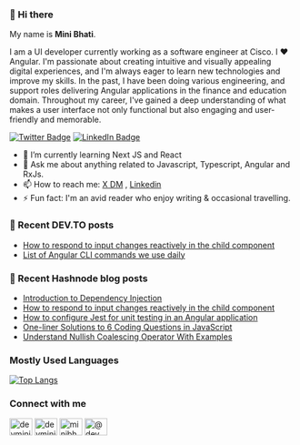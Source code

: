 ### 👋 Hi there

My name is **Mini Bhati**.

I am a UI developer currently working as a software engineer at Cisco. I ❤️ Angular. I'm passionate about creating intuitive and visually appealing digital experiences, and I'm always eager to learn new technologies and improve my skills. In the past, I have been doing various engineering, and support roles delivering Angular applications in the finance and education domain. Throughout my career, I've gained a deep understanding of what makes a user interface not only functional but also engaging and user-friendly and memorable.

<!--[![Visits Badge](https://badges.pufler.dev/visits/minibhati93/minibhati93)](https:github.com/minibhati93)-->

[![Twitter Badge](https://img.shields.io/twitter/follow/minibhati93?style=social)](https://twitter.com/minibhati93)
[![LinkedIn Badge](https://img.shields.io/badge/LinkedIn-Profile-informational?style=flat&logo=linkedin&logoColor=white&color=0D76A8)](https://www.linkedin.com/in/minibhati93/)

<!-- Here are some ideas to get you started: -->

<!-- - 🔭 I’m currently working on  -->

- 🌱 I’m currently learning Next JS and React
- 💬 Ask me about anything related to Javascript, Typescript, Angular and RxJs.
- 📫 How to reach me: [X DM](https://twitter.com/minibhati93) , [Linkedin](https://www.linkedin.com/in/minibhati93/)
- ⚡ Fun fact: I'm an avid reader who enjoy writing & occasional travelling.

### 📖 Recent DEV.TO posts

<!-- DEVTO:START -->
- [How to respond to input changes reactively in the child component](https://dev.to/devminibhati/how-to-respond-to-input-changes-reactively-in-the-child-component-28n7)
- [List of Angular CLI commands we use daily](https://dev.to/devminibhati/list-of-angular-cli-commands-we-use-daily-1jab)
<!-- DEVTO:END -->

### 📖 Recent Hashnode blog posts

<!-- HASHNODE:START -->
- [Introduction to Dependency Injection](https://minibhati.hashnode.dev/introduction-to-dependency-injection)
- [How to respond to input changes reactively in the child component](https://minibhati.hashnode.dev/how-to-respond-to-input-changes-reactively-in-the-child-component)
- [How to configure Jest for unit testing in an Angular application](https://minibhati.hashnode.dev/how-to-configure-jest-for-unit-testing-in-an-angular-application)
- [One-liner Solutions to 6 Coding Questions in JavaScript](https://minibhati.hashnode.dev/one-liner-solutions-to-6-coding-questions-in-javascript)
- [Understand Nullish Coalescing Operator With Examples](https://minibhati.hashnode.dev/understand-nullish-coalescing-operator-with-examples)
<!-- HASHNODE:END -->

### Mostly Used Languages

[![Top Langs](https://github-readme-stats.vercel.app/api/top-langs/?username=minibhati93&layout=compact)](https://github.com/minibhati93)

### Connect with me

<p align="left">
<a href="https://dev.to/devminibhati" target="blank"><img align="center" src="https://raw.githubusercontent.com/rahuldkjain/github-profile-readme-generator/master/src/images/icons/Social/devto.svg" alt="devminibhati" height="30" width="40" /></a>
<a href="https://twitter.com/minibhati93" target="blank"><img align="center" src="https://raw.githubusercontent.com/rahuldkjain/github-profile-readme-generator/master/src/images/icons/Social/twitter.svg" alt="devminibhati" height="30" width="40" /></a>
<a href="https://linkedin.com/in/minibhati93" target="blank"><img align="center" src="https://raw.githubusercontent.com/rahuldkjain/github-profile-readme-generator/master/src/images/icons/Social/linked-in-alt.svg" alt="minibhati93" height="30" width="40" /></a>
<a href="https://hashnode.com/@minibhati93" target="blank"><img align="center" src="https://raw.githubusercontent.com/rahuldkjain/github-profile-readme-generator/master/src/images/icons/Social/hashnode.svg" alt="@devminibhati" height="30" width="40" /></a>
</p>
